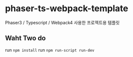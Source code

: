 # phaser-ts-webpack-template

Phaser3 / Typescript / Webpack4 사용한 프로젝트용 템플릿 

## Waht Two do

run `npm install`
run `npm run-script run-dev`
